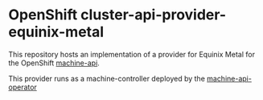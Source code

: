 # OpenShift cluster-api-provider-equinix-metal

This repository hosts an implementation of a provider for Equinix Metal for the
OpenShift [machine-api](https://github.com/openshift/cluster-api).

This provider runs as a machine-controller deployed by the
[machine-api-operator](https://github.com/openshift/machine-api-operator)
